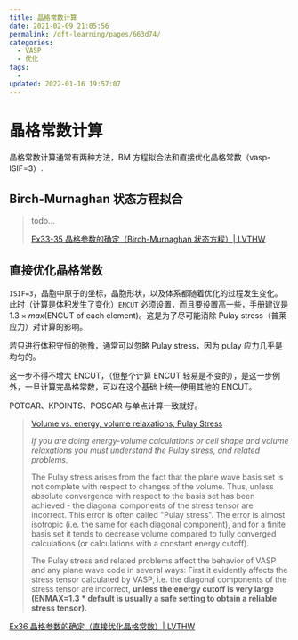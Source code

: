 ```yaml
---
title: 晶格常数计算
date: 2021-02-09 21:05:56
permalink: /dft-learning/pages/663d74/
categories:
  - VASP
  - 优化
tags:
  -
updated: 2022-01-16 19:57:07
---
```


# 晶格常数计算

晶格常数计算通常有两种方法，BM 方程拟合法和直接优化晶格常数（vasp-ISIF=3）.

## Birch-Murnaghan 状态方程拟合

> todo...
>
> [Ex33-35 晶格参数的确定（Birch-Murnaghan 状态方程）| LVTHW](https://www.bigbrosci.com/2018/02/04/ex35/)

## 直接优化晶格常数

`ISIF=3`，晶胞中原子的坐标，晶胞形状，以及体系都随着优化的过程发生变化。此时（计算是体积发生了变化）`ENCUT` 必须设置，而且要设置高一些，手册建议是$1.3 \times max(\text{ENCUT of each element})$。这是为了尽可能消除 Pulay stress（普莱应力）对计算的影响。

若只进行体积守恒的弛豫，通常可以忽略 Pulay stress，因为 pulay 应力几乎是均匀的。

这一步不得不增大 ENCUT，（但整个计算 ENCUT 轻易是不变的），是这一步例外，一旦计算完晶格常数，可以在这个基础上统一使用其他的 ENCUT。

POTCAR、KPOINTS、POSCAR 与单点计算一致就好。

> [Volume vs. energy, volume relaxations, Pulay Stress](https://cms.mpi.univie.ac.at/vasp/vasp/Volume_vs_energy_volume_relaxations_Pulay_Stress.html)
>
> *If you are doing energy-volume calculations or cell shape and volume relaxations you must understand the Pulay stress, and related problems.*
>
> The Pulay stress arises from the fact that the plane wave basis set is not complete with respect to changes of the volume. Thus, unless absolute convergence with respect to the basis set has been achieved - the diagonal components of the stress tensor are incorrect. This error is often called "Pulay stress". The error is almost isotropic (i.e. the same for each diagonal component), and for a finite basis set it tends to decrease volume compared to fully converged calculations (or calculations with a constant energy cutoff).
>
> The Pulay stress and related problems affect the behavior of VASP and any plane wave code in several ways: First it evidently affects the stress tensor calculated by VASP, i.e. the diagonal components of the stress tensor are incorrect, **unless the energy cutoff is very large (ENMAX=1.3 \* default is usually a safe setting to obtain a reliable stress tensor).**
>

 [Ex36 晶格参数的确定（直接优化晶格常数）| LVTHW](https://www.bigbrosci.com/2018/02/05/ex36/)
